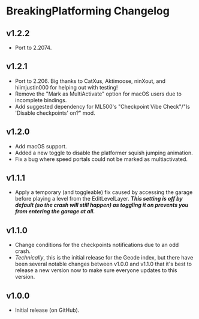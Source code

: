 # BreakingPlatforming Changelog
## v1.2.2
- Port to 2.2074.
## v1.2.1
- Port to 2.206. Big thanks to CatXus, Aktimoose, ninXout, and hiimjustin000 for helping out with testing!
- Remove the "Mark as MultiActivate" option for macOS users due to incomplete bindings.
- Add suggested dependency for ML500's "Checkpoint Vibe Check"/"Is 'Disable checkpoints' on?" mod.
## v1.2.0
- Add macOS support.
- Added a new toggle to disable the platformer squish jumping animation.
- Fix a bug where speed portals could not be marked as multiactivated.
## v1.1.1
- Apply a temporary (and toggleable) fix caused by accessing the garage before playing a level from the EditLevelLayer. ***This setting is off by default (so the crash will still happen) as toggling it on prevents you from entering the garage at all.***
## v1.1.0
- Change conditions for the checkpoints notifications due to an odd crash.
- *Technically*, this is the initial release for the Geode index, but there have been several notable changes between v1.0.0 and v1.1.0 that it's best to release a new version now to make sure everyone updates to this version.
## v1.0.0
- Initial release (on GitHub).